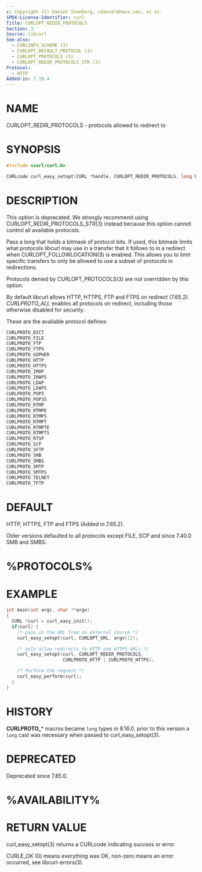 ```yaml
---
c: Copyright (C) Daniel Stenberg, <daniel@haxx.se>, et al.
SPDX-License-Identifier: curl
Title: CURLOPT_REDIR_PROTOCOLS
Section: 3
Source: libcurl
See-also:
  - CURLINFO_SCHEME (3)
  - CURLOPT_DEFAULT_PROTOCOL (3)
  - CURLOPT_PROTOCOLS (3)
  - CURLOPT_REDIR_PROTOCOLS_STR (3)
Protocol:
  - HTTP
Added-in: 7.19.4
---
```


# NAME

CURLOPT_REDIR_PROTOCOLS - protocols allowed to redirect to

# SYNOPSIS

~~~c
#include <curl/curl.h>

CURLcode curl_easy_setopt(CURL *handle, CURLOPT_REDIR_PROTOCOLS, long bitmask);
~~~

# DESCRIPTION

This option is deprecated. We strongly recommend using
CURLOPT_REDIR_PROTOCOLS_STR(3) instead because this option cannot
control all available protocols.

Pass a long that holds a bitmask of protocol bits. If used, this bitmask
limits what protocols libcurl may use in a transfer that it follows to in a
redirect when CURLOPT_FOLLOWLOCATION(3) is enabled. This allows you to limit
specific transfers to only be allowed to use a subset of protocols in
redirections.

Protocols denied by CURLOPT_PROTOCOLS(3) are not overridden by this
option.

By default libcurl allows HTTP, HTTPS, FTP and FTPS on redirect (7.65.2).
*CURLPROTO_ALL* enables all protocols on redirect, including those
otherwise disabled for security.

These are the available protocol defines:
~~~c
CURLPROTO_DICT
CURLPROTO_FILE
CURLPROTO_FTP
CURLPROTO_FTPS
CURLPROTO_GOPHER
CURLPROTO_HTTP
CURLPROTO_HTTPS
CURLPROTO_IMAP
CURLPROTO_IMAPS
CURLPROTO_LDAP
CURLPROTO_LDAPS
CURLPROTO_POP3
CURLPROTO_POP3S
CURLPROTO_RTMP
CURLPROTO_RTMPE
CURLPROTO_RTMPS
CURLPROTO_RTMPT
CURLPROTO_RTMPTE
CURLPROTO_RTMPTS
CURLPROTO_RTSP
CURLPROTO_SCP
CURLPROTO_SFTP
CURLPROTO_SMB
CURLPROTO_SMBS
CURLPROTO_SMTP
CURLPROTO_SMTPS
CURLPROTO_TELNET
CURLPROTO_TFTP
~~~

# DEFAULT

HTTP, HTTPS, FTP and FTPS (Added in 7.65.2).

Older versions defaulted to all protocols except FILE, SCP and since 7.40.0
SMB and SMBS.

# %PROTOCOLS%

# EXAMPLE

~~~c
int main(int argc, char **argv)
{
  CURL *curl = curl_easy_init();
  if(curl) {
    /* pass in the URL from an external source */
    curl_easy_setopt(curl, CURLOPT_URL, argv[1]);

    /* only allow redirects to HTTP and HTTPS URLs */
    curl_easy_setopt(curl, CURLOPT_REDIR_PROTOCOLS,
                     CURLPROTO_HTTP | CURLPROTO_HTTPS);

    /* Perform the request */
    curl_easy_perform(curl);
  }
}
~~~

# HISTORY

**CURLPROTO_*** macros became `long` types in 8.16.0, prior to this version
a `long` cast was necessary when passed to curl_easy_setopt(3).

# DEPRECATED

Deprecated since 7.85.0.

# %AVAILABILITY%

# RETURN VALUE

curl_easy_setopt(3) returns a CURLcode indicating success or error.

CURLE_OK (0) means everything was OK, non-zero means an error occurred, see
libcurl-errors(3).
